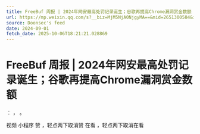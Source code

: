 ```yaml
---
title: FreeBuf 周报 | 2024年网安最高处罚记录诞生；谷歌再提高Chrome漏洞赏金数额
url: https://mp.weixin.qq.com/s?__biz=MjM5NjA0NjgyMA==&mid=2651300584&idx=2&sn=a83b17c1ed134e4fc9f60875e4899b7b
source: Doonsec's feed
date: 2024-09-01
fetch_date: 2025-10-06T18:21:21.028869
---
```


# FreeBuf 周报 | 2024年网安最高处罚记录诞生；谷歌再提高Chrome漏洞赏金数额

：
，
。

视频
小程序
赞
，轻点两下取消赞
在看
，轻点两下取消在看